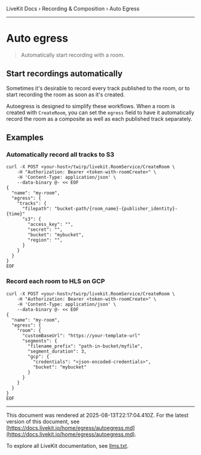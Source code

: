 LiveKit Docs › Recording & Composition › Auto Egress

---

# Auto egress

> Automatically start recording with a room.

## Start recordings automatically

Sometimes it's desirable to record every track published to the room, or to start recording the room as soon as it's created.

Autoegress is designed to simplify these workflows. When a room is created with `CreateRoom`, you can set the `egress` field to have it automatically record the room as a composite as well as each published track separately.

## Examples

### Automatically record all tracks to S3

```shell
curl -X POST <your-host>/twirp/livekit.RoomService/CreateRoom \
	-H "Authorization: Bearer <token-with-roomCreate>" \
	-H 'Content-Type: application/json' \
	--data-binary @- << EOF
{
  "name": "my-room",
  "egress": {
    "tracks": {
      "filepath": "bucket-path/{room_name}-{publisher_identity}-{time}"
      "s3": {
        "access_key": "",
        "secret": "",
        "bucket": "mybucket",
        "region": "",
      }
    }
  }
}
EOF

```

### Record each room to HLS on GCP

```shell
curl -X POST <your-host>/twirp/livekit.RoomService/CreateRoom \
	-H "Authorization: Bearer <token-with-roomCreate>" \
	-H 'Content-Type: application/json' \
	--data-binary @- << EOF
{
  "name": "my-room",
  "egress": {
    "room": {
      "customBaseUrl": "https://your-template-url"
      "segments": {
        "filename_prefix": "path-in-bucket/myfile",
        "segment_duration": 3,
        "gcp": {
          "credentials": "<json-encoded-credentials>",
          "bucket": "mybucket"
        }
      }
    }
  }
}
EOF

```

---

This document was rendered at 2025-08-13T22:17:04.410Z.
For the latest version of this document, see [https://docs.livekit.io/home/egress/autoegress.md](https://docs.livekit.io/home/egress/autoegress.md).

To explore all LiveKit documentation, see [llms.txt](https://docs.livekit.io/llms.txt).